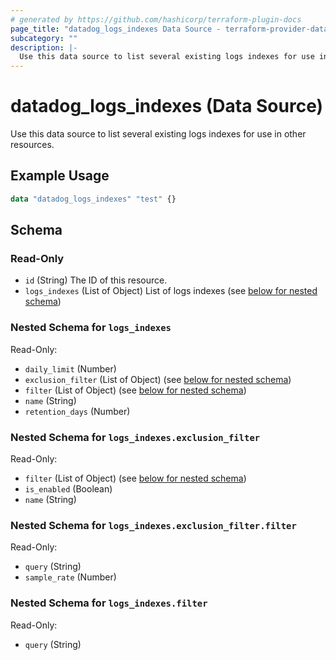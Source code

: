 ```yaml
---
# generated by https://github.com/hashicorp/terraform-plugin-docs
page_title: "datadog_logs_indexes Data Source - terraform-provider-datadog"
subcategory: ""
description: |-
  Use this data source to list several existing logs indexes for use in other resources.
---
```


# datadog_logs_indexes (Data Source)

Use this data source to list several existing logs indexes for use in other resources.

## Example Usage

```terraform
data "datadog_logs_indexes" "test" {}
```

<!-- schema generated by tfplugindocs -->
## Schema

### Read-Only

- `id` (String) The ID of this resource.
- `logs_indexes` (List of Object) List of logs indexes (see [below for nested schema](#nestedatt--logs_indexes))

<a id="nestedatt--logs_indexes"></a>
### Nested Schema for `logs_indexes`

Read-Only:

- `daily_limit` (Number)
- `exclusion_filter` (List of Object) (see [below for nested schema](#nestedobjatt--logs_indexes--exclusion_filter))
- `filter` (List of Object) (see [below for nested schema](#nestedobjatt--logs_indexes--filter))
- `name` (String)
- `retention_days` (Number)

<a id="nestedobjatt--logs_indexes--exclusion_filter"></a>
### Nested Schema for `logs_indexes.exclusion_filter`

Read-Only:

- `filter` (List of Object) (see [below for nested schema](#nestedobjatt--logs_indexes--exclusion_filter--filter))
- `is_enabled` (Boolean)
- `name` (String)

<a id="nestedobjatt--logs_indexes--exclusion_filter--filter"></a>
### Nested Schema for `logs_indexes.exclusion_filter.filter`

Read-Only:

- `query` (String)
- `sample_rate` (Number)



<a id="nestedobjatt--logs_indexes--filter"></a>
### Nested Schema for `logs_indexes.filter`

Read-Only:

- `query` (String)
